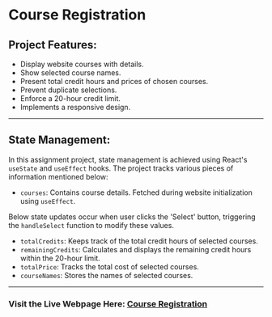 # **Course Registration**

## **Project Features:**

- Display website courses with details.
- Show selected course names.
- Present total credit hours and prices of chosen courses.
- Prevent duplicate selections.
- Enforce a 20-hour credit limit.
- Implements a responsive design.

---

## **State Management:**

In this assignment project, state management is achieved using React's `useState` and `useEffect` hooks. The project tracks various pieces of information mentioned below:

- `courses`: Contains course details. Fetched during website initialization using `useEffect`.

Below state updates occur when user clicks the 'Select' button, triggering the `handleSelect` function to modify these values.

- `totalCredits`: Keeps track of the total credit hours of selected courses.
- `remainingCredits`: Calculates and displays the remaining credit hours within the 20-hour limit.
- `totalPrice`: Tracks the total cost of selected courses.
- `courseNames`: Stores the names of selected courses.

---

### Visit the Live Webpage Here: [Course Registration](course-registration-sm.surge.sh)
